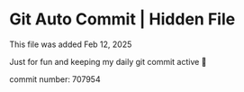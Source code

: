# Git Auto Commit | Hidden File

This file was added Feb 12, 2025

Just for fun and keeping my daily git commit active 🤪

commit number: 707954
